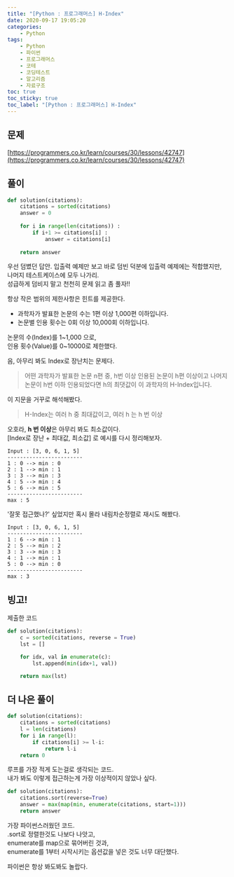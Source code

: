 ```yaml
---
title: "[Python : 프로그래머스] H-Index"
date: 2020-09-17 19:05:20
categories:
    - Python
tags:
    - Python
    - 파이썬
    - 프로그래머스
    - 코테
    - 코딩테스트
    - 알고리즘
    - 자료구조
toc: true
toc_sticky: true
toc_label: "[Python : 프로그래머스] H-Index"
---
```


## 문제
[https://programmers.co.kr/learn/courses/30/lessons/42747](https://programmers.co.kr/learn/courses/30/lessons/42747)

## 풀이
```python
def solution(citations):
    citations = sorted(citations)
    answer = 0
    
    for i in range(len(citations)) :
        if i+1 >= citations[i] :
            answer = citations[i]
            
    return answer
```
우선 덤볐던 답안. 입출력 예제만 보고 바로 덤빈 덕분에 입출력 예제에는 적합했지만,  
나머지 테스트케이스에 모두 나가리.  
성급하게 덤비지 말고 천천히 문제 읽고 좀 풀자!!  
  
항상 작은 범위의 제한사항은 힌트를 제공한다.  

- 과학자가 발표한 논문의 수는 1편 이상 1,000편 이하입니다.
- 논문별 인용 횟수는 0회 이상 10,000회 이하입니다.

논문의 수(Index)를 1~1,000 으로,  
인용 횟수(Value)를 0~10000로 제한했다.  
  
음, 아무리 봐도 Index로 장난치는 문제다.  

> 어떤 과학자가 발표한 논문 n편 중, h번 이상 인용된 논문이 h편 이상이고 나머지 논문이 h번 이하 인용되었다면 h의 최댓값이 이 과학자의 H-Index입니다.  

이 지문을 거꾸로 해석해봤다.  

> H-Index는 여러 h 중 최대값이고, 여러 h 는 h 번 이상  

오호라, **h 번 이상**은 아무리 봐도 최소값이다.  
[Index로 장난 + 최대값, 최소값] 로 예시를 다시 정리해보자.  
  
```
Input : [3, 0, 6, 1, 5]
------------------------
1 : 0 --> min : 0
2 : 1 --> min : 1
3 : 3 --> min : 3
4 : 5 --> min : 4
5 : 6 --> min : 5
------------------------
max : 5
```
'잘못 접근했나?' 싶었지만 혹시 몰라 내림차순정렬로 재시도 해봤다.  
```
Input : [3, 0, 6, 1, 5]
------------------------
1 : 6 --> min : 1
2 : 5 --> min : 2
3 : 3 --> min : 3
4 : 1 --> min : 1
5 : 0 --> min : 0
------------------------
max : 3
```
빙고!  
---  
제출한 코드
```python
def solution(citations):
    c = sorted(citations, reverse = True)
    lst = []

    for idx, val in enumerate(c):
        lst.append(min(idx+1, val))

    return max(lst)
```
  
## 더 나은 풀이
```python
def solution(citations):
    citations = sorted(citations)
    l = len(citations)
    for i in range(l):
        if citations[i] >= l-i:
            return l-i
    return 0
```
루프를 가장 적게 도는걸로 생각되는 코드.  
내가 봐도 이렇게 접근하는게 가장 이상적이지 않았나 싶다.  

```python
def solution(citations):
    citations.sort(reverse=True)
    answer = max(map(min, enumerate(citations, start=1)))
    return answer
```
가장 파이썬스러웠던 코드.  
.sort로 정렬한것도 나보다 나앗고,  
enumerate를 map으로 묶어버린 것과,  
enumerate를 1부터 시작시키는 옵션값을 넣은 것도 너무 대단했다.  
  
파이썬은 항상 봐도봐도 놀랍다.  
